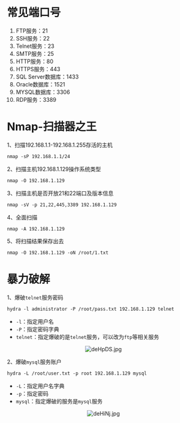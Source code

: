 # 常见端口号

1. FTP服务：21
3. SSH服务：22
4. Telnet服务：23
5. SMTP服务：25
6. HTTP服务：80
7. HTTPS服务：443
8. SQL Server数据库：1433
9. Oracle数据库：1521
10. MYSQL数据库：3306
11. RDP服务：3389

# Nmap-扫描器之王

1、扫描192.168.1.1-192.168.1.255存活的主机

```html
nmap -sP 192.168.1.1/24
```

2、扫描主机192.168.1.129操作系统类型

```html
nmap -O 192.168.1.129
```

3、扫描主机是否开放21和22端口及版本信息

```html
nmap -sV -p 21,22,445,3389 192.168.1.129
```

4、全面扫描

```html
nmap -A 192.168.1.129
```

5、将扫描结果保存出去

```html
nmap -O 192.168.1.129 -oN /root/1.txt
```

# 暴力破解

1、爆破`telnet`服务密码
```html
hydra -l administrator -P /root/pass.txt 192.168.1.129 telnet
```
- `-l`：指定用户名
- `-P`：指定密码字典
- `telnet`：指定爆破的是`telnet`服务，可以改为`ftp`等相关服务

<center><img src="https://s1.ax1x.com/2020/08/17/deHpDS.jpg" alt="deHpDS.jpg" border="0" /></center>

2、爆破`mysql`服务账户
```html
hydra -L /root/user.txt -p root 192.168.1.129 mysql
```

- `-L`：指定用户名字典
- `-p`：指定密码
- `mysql`：指定爆破的服务是`mysql`服务

<center><img src="https://s1.ax1x.com/2020/08/17/deHiNj.jpg" alt="deHiNj.jpg" border="0" /></center>